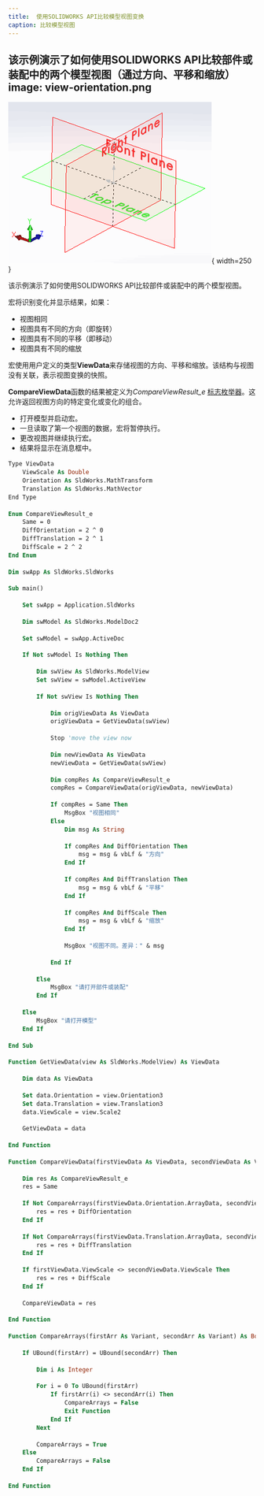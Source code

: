 ```yaml
---
title:  使用SOLIDWORKS API比较模型视图变换
caption: 比较模型视图
---
```

 该示例演示了如何使用SOLIDWORKS API比较部件或装配中的两个模型视图（通过方向、平移和缩放）
image: view-orientation.png
---
![模型视图方向](view-orientation.png){ width=250 }

该示例演示了如何使用SOLIDWORKS API比较部件或装配中的两个模型视图。

宏将识别变化并显示结果，如果：

* 视图相同
* 视图具有不同的方向（即旋转）
* 视图具有不同的平移（即移动）
* 视图具有不同的缩放

宏使用用户定义的类型**ViewData**来存储视图的方向、平移和缩放。该结构与视图没有关联，表示视图变换的快照。

**CompareViewData**函数的结果被定义为*CompareViewResult_e* [标志枚举器](/docs/codestack/visual-basic/data-structures/enumerators#flag-enumerator-multiple-options)。这允许返回视图方向的特定变化或变化的组合。

* 打开模型并启动宏。
* 一旦读取了第一个视图的数据，宏将暂停执行。
* 更改视图并继续执行宏。
* 结果将显示在消息框中。

~~~ vb
Type ViewData
    ViewScale As Double
    Orientation As SldWorks.MathTransform
    Translation As SldWorks.MathVector
End Type

Enum CompareViewResult_e
    Same = 0
    DiffOrientation = 2 ^ 0
    DiffTranslation = 2 ^ 1
    DiffScale = 2 ^ 2
End Enum

Dim swApp As SldWorks.SldWorks

Sub main()

    Set swApp = Application.SldWorks
    
    Dim swModel As SldWorks.ModelDoc2
    
    Set swModel = swApp.ActiveDoc
    
    If Not swModel Is Nothing Then
        
        Dim swView As SldWorks.ModelView
        Set swView = swModel.ActiveView
        
        If Not swView Is Nothing Then
            
            Dim origViewData As ViewData
            origViewData = GetViewData(swView)
            
            Stop 'move the view now
            
            Dim newViewData As ViewData
            newViewData = GetViewData(swView)
            
            Dim compRes As CompareViewResult_e
            compRes = CompareViewData(origViewData, newViewData)
            
            If compRes = Same Then
                MsgBox "视图相同"
            Else
                Dim msg As String
                
                If compRes And DiffOrientation Then
                    msg = msg & vbLf & "方向"
                End If
                
                If compRes And DiffTranslation Then
                    msg = msg & vbLf & "平移"
                End If
                
                If compRes And DiffScale Then
                    msg = msg & vbLf & "缩放"
                End If
                
                MsgBox "视图不同。差异：" & msg
                
            End If
            
        Else
            MsgBox "请打开部件或装配"
        End If
        
    Else
        MsgBox "请打开模型"
    End If
    
End Sub

Function GetViewData(view As SldWorks.ModelView) As ViewData
    
    Dim data As ViewData
    
    Set data.Orientation = view.Orientation3
    Set data.Translation = view.Translation3
    data.ViewScale = view.Scale2
    
    GetViewData = data
    
End Function

Function CompareViewData(firstViewData As ViewData, secondViewData As ViewData) As CompareViewResult_e
    
    Dim res As CompareViewResult_e
    res = Same
    
    If Not CompareArrays(firstViewData.Orientation.ArrayData, secondViewData.Orientation.ArrayData) Then
        res = res + DiffOrientation
    End If
    
    If Not CompareArrays(firstViewData.Translation.ArrayData, secondViewData.Translation.ArrayData) Then
        res = res + DiffTranslation
    End If
    
    If firstViewData.ViewScale <> secondViewData.ViewScale Then
        res = res + DiffScale
    End If
    
    CompareViewData = res
    
End Function

Function CompareArrays(firstArr As Variant, secondArr As Variant) As Boolean
    
    If UBound(firstArr) = UBound(secondArr) Then
        
        Dim i As Integer
        
        For i = 0 To UBound(firstArr)
            If firstArr(i) <> secondArr(i) Then
                CompareArrays = False
                Exit Function
            End If
        Next
        
        CompareArrays = True
    Else
        CompareArrays = False
    End If
    
End Function
~~~